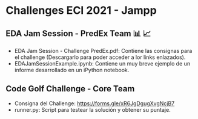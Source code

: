 # Challenges ECI 2021 - Jampp

## EDA Jam Session - PredEx Team 📊 📈
* EDA Jam Session - Challenge PredEx.pdf: Contiene las consignas para el challenge (Descargarlo para poder acceder a lor links enlazados).
* EDAJamSessionExample.ipynb: Contiene un muy breve ejemplo de un informe desarrollado en un iPython notebook.

## Code Golf Challenge - Core Team

* Consigna del Challenge: https://forms.gle/xR6JgDgugXvgNcjB7
* runner.py: Script para testear la solución y obtener su puntaje.